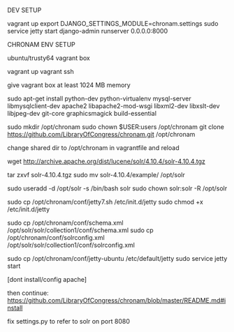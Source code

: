 DEV SETUP

vagrant up
export DJANGO_SETTINGS_MODULE=chronam.settings
sudo service jetty start
django-admin runserver 0.0.0.0:8000

CHRONAM ENV SETUP

ubuntu/trusty64 vagrant box

vagrant up
vagrant ssh

give vagrant box at least 1024 MB memory

sudo apt-get install python-dev python-virtualenv mysql-server libmysqlclient-dev apache2 libapache2-mod-wsgi libxml2-dev libxslt-dev libjpeg-dev git-core graphicsmagick build-essential

sudo mkdir /opt/chronam
sudo chown $USER:users /opt/chronam
git clone https://github.com/LibraryOfCongress/chronam.git /opt/chronam

change shared dir to /opt/chronam in vagrantfile and reload

wget http://archive.apache.org/dist/lucene/solr/4.10.4/solr-4.10.4.tgz

tar zxvf solr-4.10.4.tgz
sudo mv solr-4.10.4/example/ /opt/solr

sudo useradd -d /opt/solr -s /bin/bash solr
sudo chown solr:solr -R /opt/solr

sudo cp /opt/chronam/conf/jetty7.sh /etc/init.d/jetty
sudo chmod +x /etc/init.d/jetty

sudo cp /opt/chronam/conf/schema.xml /opt/solr/solr/collection1/conf/schema.xml
sudo cp /opt/chronam/conf/solrconfig.xml /opt/solr/solr/collection1/conf/solrconfig.xml

sudo cp /opt/chronam/conf/jetty-ubuntu /etc/default/jetty
sudo service jetty start

[dont install/config apache]

then continue: https://github.com/LibraryOfCongress/chronam/blob/master/README.md#install

fix settings.py to refer to solr on port 8080
